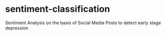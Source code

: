 # sentiment-classification
Sentiment Analysis on the basis of Social Media Posts to detect early stage depression
